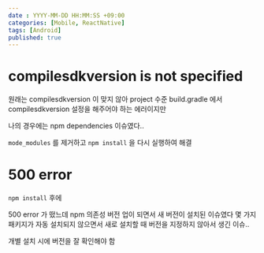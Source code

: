 ```yaml
---
date : YYYY-MM-DD HH:MM:SS +09:00
categories: [Mobile, ReactNative]
tags: [Android]
published: true
---
```


# compilesdkversion is not specified

원래는 compilesdkversion 이 맞지 않아 project 수준 build.gradle 에서 
compilesdkversion 설정을 해주어야 하는 에러이지만

나의 경우에는
npm dependencies 이슈였다..

`mode_modules` 를 제거하고 `npm install` 을 다시 실행하여 해결

# 500 error
`npm install` 후에

500 error 가 떴느데
npm 의존성 버전 업이 되면서 새 버전이 설치된 이슈였다
몇 가지 패키지가 자동 설치되지 않으면서
새로 설치할 때 버전을 지정하지 않아서 생긴 이슈..

개별 설치 시에 버전을 잘 확인해야 함
